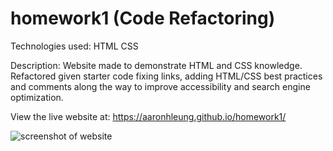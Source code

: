 # homework1 (Code Refactoring)

Technologies used:
HTML
CSS

Description:
Website made to demonstrate HTML and CSS knowledge.
Refactored given starter code fixing links, adding HTML/CSS best practices and comments along the way
to improve accessibility and search engine optimization.

View the live website at: https://aaronhleung.github.io/homework1/

![screenshot of website](assets/images/screenshot.png)
